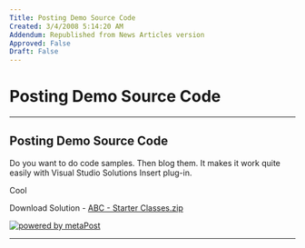```yaml
---
Title: Posting Demo Source Code
Created: 3/4/2008 5:14:20 AM
Addendum: Republished from News Articles version
Approved: False
Draft: False
---
```

# Posting Demo Source Code

---

## Posting Demo Source Code


Do you want to do code samples. Then blog them. It makes it work quite easily with Visual Studio Solutions Insert plug-in.

 

Cool

 



 
Download Solution - [ABC - Starter Classes.zip](/Portals/_TryDNN/images/News-Articles/WLW/PostingDemoSourceCode_57B7/ABC%20-%20Starter%20Classes_3.zip)
 



 
[![powered by metaPost](/DesktopModules/itcMetaPost/images/m.gif)](http://www.itcrossing.com/)<script src="/DesktopModules/itcMetaPost/js/mg.js" type="text/javascript"></script>


---

